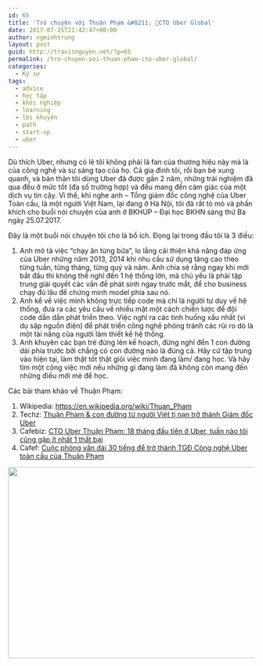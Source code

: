 ```yaml
---
id: 65
title: 'Trò chuyện với Thuận Phạm &#8211; CTO Uber Global'
date: 2017-07-25T21:42:47+00:00
author: ngminhtrung
layout: post
guid: http://travisnguyen.net/?p=65
permalink: /tro-chuyen-voi-thuan-pham-cto-uber-global/
categories:
  - Ký sự
tags:
  - advice
  - học tập
  - khởi nghiệp
  - learning
  - lời khuyên
  - path
  - start-up
  - uber
---
```

Dù thích Uber, nhưng có lẽ tôi không phải là fan của thương hiệu này mà là của công nghệ và sự sáng tạo của họ. Cả gia đình tôi, rồi bạn bè xung quanh, và bản thân tôi dùng Uber đã được gần 2 năm, những trải nghiệm đã qua đều ở mức tốt (đa số trường hợp) và đều mang đến cảm giác của một dịch vụ tin cậy. Vì thế, khi nghe anh &#8211; Tổng giám đốc công nghệ của Uber Toàn cầu, là một người Việt Nam, lại đang ở Hà Nội, tôi đã rất tò mò và phấn khích cho buổi nói chuyện của anh ở BKHUP &#8211; Đại học BKHN sáng thứ Ba ngày 25.07.2017.

Đây là một buổi nói chuyện tôi cho là bổ ích. Đọng lại trong đầu tôi là 3 điều:

  1. Anh mô tả việc &#8220;chạy ăn từng bữa&#8221;, lo lắng cải thiện khả năng đáp ứng của Uber những năm 2013, 2014 khi nhu cầu sử dụng tăng cao theo từng tuần, từng tháng, từng quý và năm. Anh chia sẻ rằng ngay khi mới bắt đầu thì không thể nghĩ đến 1 hệ thống lớn, mà chủ yếu là phải tập trung giải quyết các vấn đề phát sinh ngay trước mắt, để cho business chạy đủ lâu để chứng minh model phía sau nó.
  2. Anh kể về việc mình không trực tiếp code mà chỉ là người tư duy về hệ thống, đưa ra các yêu cầu về nhiều mặt một cách chiến lược để đội code dần dần phát triển theo. Việc nghĩ ra các tình huống xấu nhất (ví dụ sập nguồn điện) để phát triển công nghệ phòng tránh các rủi ro dó là một tài năng của người làm thiết kế hệ thống.
  3. Anh khuyên các bạn trẻ đừng lên kế hoạch, đừng nghĩ đến 1 con đường dài phía trước bởi chẳng có con đường nào là đúng cả. Hãy cứ tập trung vào hiện tại, làm thật tốt thật giỏi việc mình đang làm/ đang học. Và hãy tìm một công việc mới nếu những gì đang làm đã không còn mang đến những điều mới mẻ để học.

Các bài tham khảo về Thuận Phạm:

  1. Wikipedia: <https://en.wikipedia.org/wiki/Thuan_Pham>
  2. Techz: [Thuận Phạm & con đường từ người Việt tị nạn trở thành Giám đốc Uber](http://www.techz.vn/thuan-pham-con-duong-tu-nguoi-viet-ti-nan-tro-thanh-giam-doc-uber-ylt47103.html)
  3. Cafebiz: [CTO Uber Thuận Phạm: 18 tháng đầu tiên ở Uber, tuần nào tôi cũng gặp ít nhất 1 thất bại](http://cafebiz.vn/cto-uber-thuan-pham-18-thang-dau-tien-o-uber-tuan-nao-toi-cung-gap-it-nhat-1-that-bai-20170725162638783.chn)
  4. Cafef: [Cuộc phỏng vấn dài 30 tiếng để trở thành TGĐ Công nghệ Uber toàn cầu của Thuận Phạm](http://cafef.vn/cuoc-phong-van-dai-30-tieng-de-tro-thanh-tgd-cong-nghe-uber-toan-cau-cua-thuan-pham-20170725141310158.chn)

<img class="alignnone wp-image-67" src="http://travisnguyen.net/wp-content/uploads/2017/07/20170725_091733_RichtoneHDR-01-300x200.jpeg" alt="" width="585" height="390" srcset="http://travisnguyen.net/wp-content/uploads/2017/07/20170725_091733_RichtoneHDR-01-300x200.jpeg 300w, http://travisnguyen.net/wp-content/uploads/2017/07/20170725_091733_RichtoneHDR-01-768x512.jpeg 768w, http://travisnguyen.net/wp-content/uploads/2017/07/20170725_091733_RichtoneHDR-01-1024x683.jpeg 1024w" sizes="(max-width: 585px) 85vw, 585px" />